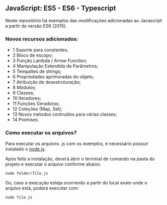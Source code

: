 ## JavaScript: ES5 - ES6 - Typescript

Neste repositório há exemplos das modificações adicionadas ao Javascript a partir da versão ES6 (2015).

### Novos recursos adicionados:

* 1 Suporte para constantes;
* 2 Bloco de escopo;
* 3 Função Lambda / Arrow Function;
* 4 Manipulação Estendida de Parâmetros;
* 5 Tempaltes de strings;
* 6 Propriedades aprimoradas do objeto;
* 7 Atribuição de desestruturação;
* 8 Módulos;
* 9 Classes;
* 10 Iteradores;
* 11 Funções Geradoras;
* 12 Coleções (Map, Set);
* 13 Novos métodos contruídos para várias classes;
* 14 Promises.

### Como executar os arquivos?

Para executar os arquivos .js com os exemplos, é necessário possuir instalado o [node.js](https://nodejs.org/en/).

Após feito a instalação, deverá abrir o terminal de comando na pasta do projeto e executar o arquivo conforme abaixo:

```
node folder/file.js
```

Ou, caso a execução esteja ocorrendo a partir do local exato onde o arquivo está, poderá executar com:

```
node file.js
```
